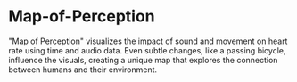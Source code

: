 # Map-of-Perception
"Map of Perception" visualizes the impact of sound and movement on heart rate using time and audio data. Even subtle changes, like a passing bicycle, influence the visuals, creating a unique map that explores the connection between humans and their environment.
